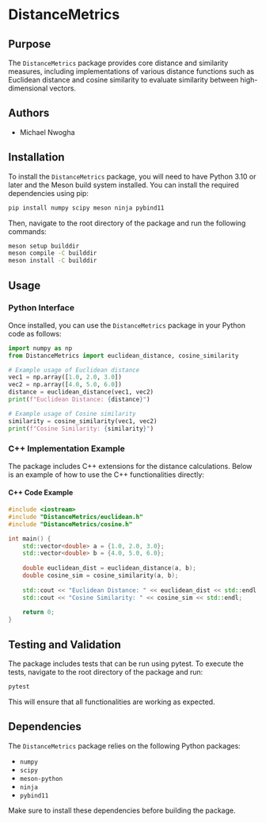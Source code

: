 # DistanceMetrics

## Purpose
The `DistanceMetrics` package provides core distance and similarity measures, including implementations of various distance functions such as Euclidean distance and cosine similarity to evaluate similarity between high-dimensional vectors.

## Authors
- Michael Nwogha

## Installation

To install the `DistanceMetrics` package, you will need to have Python 3.10 or later and the Meson build system installed. You can install the required dependencies using pip:

```bash
pip install numpy scipy meson ninja pybind11
```

Then, navigate to the root directory of the package and run the following commands:

```bash
meson setup builddir
meson compile -C builddir
meson install -C builddir
```

## Usage 

### Python Interface

Once installed, you can use the `DistanceMetrics` package in your Python code as follows:

```python
import numpy as np
from DistanceMetrics import euclidean_distance, cosine_similarity

# Example usage of Euclidean distance
vec1 = np.array([1.0, 2.0, 3.0])
vec2 = np.array([4.0, 5.0, 6.0])
distance = euclidean_distance(vec1, vec2)
print(f"Euclidean Distance: {distance}")

# Example usage of Cosine similarity
similarity = cosine_similarity(vec1, vec2)
print(f"Cosine Similarity: {similarity}")
```

### C++ Implementation Example

The package includes C++ extensions for the distance calculations. Below is an example of how to use the C++ functionalities directly:

#### C++ Code Example
```cpp
#include <iostream>
#include "DistanceMetrics/euclidean.h"
#include "DistanceMetrics/cosine.h"

int main() {
    std::vector<double> a = {1.0, 2.0, 3.0};
    std::vector<double> b = {4.0, 5.0, 6.0};
    
    double euclidean_dist = euclidean_distance(a, b);
    double cosine_sim = cosine_similarity(a, b);
    
    std::cout << "Euclidean Distance: " << euclidean_dist << std::endl;
    std::cout << "Cosine Similarity: " << cosine_sim << std::endl;
    
    return 0;
}
```

## Testing and Validation

The package includes tests that can be run using pytest. To execute the tests, navigate to the root directory of the package and run:

```bash
pytest
```

This will ensure that all functionalities are working as expected.

## Dependencies
The `DistanceMetrics` package relies on the following Python packages:
- `numpy`
- `scipy`
- `meson-python`
- `ninja`
- `pybind11`

Make sure to install these dependencies before building the package.